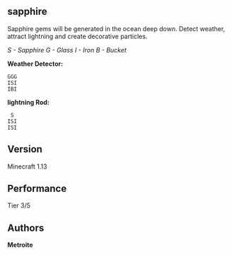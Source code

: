 ## sapphire

Sapphire gems will be generated in the ocean deep down. Detect weather, attract lightning and create decorative particles.

*S - Sapphire*
*G - Glass*
*I - Iron*
*B - Bucket*

**Weather Detector:**
```
GGG
ISI
IBI
```

**lightning Rod:**
```
 S
ISI
ISI
```

## Version

Minecraft 1.13

## Performance

Tier 3/5

## Authors

**Metroite**
